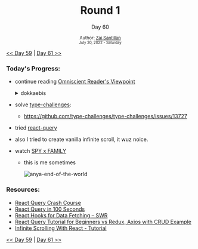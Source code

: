 <div align="center">
    <h1>Round 1</h1>
    <p>Day 60</p>
    <sub>
      Author: <a href="https://github.com/plskz" target="_blank">Zai Santillan</a>
      <br>
      <small>July 30, 2022 - Saturday</small>
    </sub>
  </div>

[<< Day 59](day059.md) | [Day 61 >>](day061.md)

### Today's Progress:

- continue reading [Omniscient Reader's Viewpoint](https://anilist.co/manga/119257/Omniscient-Reader/)
  <details>
  <summary>dokkaebis</summary>

  ![dokkaebi](https://cdn.discordapp.com/attachments/1002604499589926933/1002609518104027236/unknown.png)
  ![dokkaebi](https://cdn.discordapp.com/attachments/1002604499589926933/1002610540817940641/unknown.png)
  ![dokkaebi](https://cdn.discordapp.com/attachments/1002604499589926933/1002609909139001474/unknown.png)
  ![dokkaebi](https://cdn.discordapp.com/attachments/1002604499589926933/1002612344028938300/unknown.png)

  </details>

- solve [type-challenges](https://github.com/type-challenges/type-challenges):
  - https://github.com/type-challenges/type-challenges/issues/13727
- tried [react-query](https://github.com/tanstack/query)
- also I tried to create vanilla infinite scroll, it wuz noice.
- watch [SPY x FAMILY](https://www.netflix.com/title/81511410)

  - this is me sometimes

    ![anya-end-of-the-world](https://user-images.githubusercontent.com/57343545/183225911-ef40edc6-8c9f-4511-b409-cdd69869322d.gif)

### Resources:

- [React Query Crash Course](https://youtu.be/NQULKpW6hK4)
- [React Query in 100 Seconds](https://youtu.be/novnyCaa7To)
- [React Hooks for Data Fetching – SWR](https://swr.vercel.app/)
- [React Query Tutorial for Beginners vs Redux, Axios with CRUD Example](https://youtu.be/lLWfZL-Y8lM)
- [Infinite Scrolling With React - Tutorial](https://www.youtube.com/watch?v=NZKUirTtxcg)

[<< Day 59](day059.md) | [Day 61 >>](day061.md)
